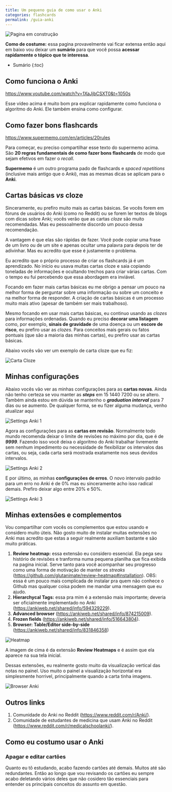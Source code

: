 ```yaml
---
title: Um pequeno guia de como usar o Anki
categories: flashcards
permalink: /guia-anki
---
```


![Pagina em construção](/assets/const2.gif)

**Como de costume:** essa pagina provavelmente vai ficar extensa então aqui em baixo vou deixar um **sumário** para que você possa **acessar rapidamente o tópico que te interessa**.

* Sumário
{:toc}

## Como funciona o Anki

<https://www.youtube.com/watch?v=1XaJjbCSXT0&t=1050s>

Esse vídeo acima é muito bom pra explicar rapidamente como funciona o algoritmo do Anki. Ele também ensina como configurar.

## Como fazer bons flashcards

<https://www.supermemo.com/en/articles/20rules>

Para começar, eu preciso compartilhar esse texto do supermemo acima. São **20 regras fundamentais de como fazer bons flashcards** de modo que sejam efetivos em fazer o *recall*.

**Supermemo** é um outro programa pado de flashcards e *spaced repetitions* (inclusive mais antigo que o Anki), mas as mesmas dicas se aplicam para o **Anki**.

## Cartas básicas *vs* cloze

Sinceramente, eu prefiro muito mais as cartas básicas. Se vocês forem em fóruns de usuários do Anki (como no Reddit) ou se forem ler textos de blogs com dicas sobre Anki; vocês verão que as cartas *cloze* são muito recomendadas. Mas eu pessoalmente discordo um pouco dessa recomendação. 

A vantagem é que elas são rápidas de fazer. Você pode copiar uma frase de um livro ou de um site e apenas ocultar uma palavra para depois ter de adivinhar. Mas eu acredito que esse é justamente o problema.

Eu acredito que o próprio processo de criar os flashcards já é um aprendizado. No início eu usava muitas cartas cloze e saia copiando toneladas de informações e ocultando trechos para criar várias cartas. Com o tempo eu fui percebendo que essa abordagem era inviável.

Focando em fazer mais cartas básicas eu me obrigo a pensar um pouco na melhor forma de perguntar sobre uma informação ou sobre um conceito e na melhor forma de responder. A criação de cartas básicas é um processo muito mais ativo (apesar de também ser mais trabalhoso).

Mesmo focando em usar mais cartas básicas, eu continuo usando as *clozes* para informações ordenadas. Quando eu preciso **decorar uma listagem** como, por exemplo, **sinais de gravidade** de uma doença ou um **escore de risco**, eu prefiro usar as *clozes*. Para conceitos mais gerais ou fatos pontuais (que são a maioria das minhas cartas), eu prefiro usar as cartas básicas.

Abaixo vocês vão ver um exemplo de carta cloze que eu fiz: 

![Carta Cloze](/assets/flashcards/cloze1.png)

<!-- ## Exemplos de algumas das minhas cartas

Abaixou vou mostrar algumas cartas minhas mas não é para vocês considerarem como um modelo de cartas ideais. Eu estou continuamente editando minhas cartas. Sempre que acho uma imagem melhor ou penso numa forma melhor de fazer a pergunta, eu vou lá e edito. -->

## Minhas configurações

Abaixo vocês vão ver as minhas configurações para as **cartas novas**. Ainda não tenho certeza se vou manter as ***steps*** em 15 1440 7200 ou se altero. Também ainda estou em dúvida se mantenho o ***graduation interval*** para 7 dias ou se aumento. De qualquer forma, se eu fizer alguma mudança, venho atualizar aqui

![Settings Anki 1](assets/flashcards/sett1.png)

Agora as configurações para as **cartas em revisão**. Normalmente todo mundo recomenda deixar o limite de revisões no máximo por dia, que é de ***9999***. Fazendo isso você deixa o algoritmo do Anki trabalhar livremente sem nenhum impedimento ou necessidade de flexibilizar os intervalos das cartas, ou seja, cada carta será mostrada exatamente nos seus devidos intervalos. 

![Settings Anki 2](assets/flashcards/sett2.png)

E por último, as minhas **configurações de erros**. O novo intervalo padrão para um erro no Anki é de 0% mas eu sinceramente acho isso radical demais. Prefiro deixar algo entre 20% e 50%.

![Settings Anki 3](assets/flashcards/sett3.png)


## Minhas extensões e complementos

Vou compartilhar com vocês os complementos que estou usando e considero muito úteis. Não gosto muito de instalar muitas extensões no Anki mas acredito que estas a seguir realmente auxiliam bastante e são muito práticas.

1. **Review heatmap:** essa extensão eu considero essencial. Ela pega seu histório de revisões e tranforma numa pequena planilha que fica exibida na pagina inicial. Serve tanto para você acompanhar seu progresso como uma forma de motivação de manter os *streaks* (<https://github.com/glutanimate/review-heatmap#installation>). OBS: essa é um pouco mais complicada de instalar pra quem não conhece o Github mas qualquer coisa podem me mandar uma mensagem que eu ajudo.
2. **Hierarchycal Tags:** essa pra mim é a extensão mais importante; deveria ser oficialmente implementado no Anki (<https://ankiweb.net/shared/info/594329229>).
3. **Advanced browser** (<https://ankiweb.net/shared/info/874215009>).
4. **Frozen fields** (<https://ankiweb.net/shared/info/516643804>).
5. **Browser: Table/Editor side-by-side** (<https://ankiweb.net/shared/info/831846358>)

![Heatmap](/assets/flashcards/heatmpam.png)

A imagem de cima é da extensão **Review Heatmaps** e é assim que ela aparece na sua tela inicial.

Dessas extensões, eu realmente gosto muito da visualização vertical das notas no painel. Uso muito o painel a visualização horizontal era simplesmente horrivel, principalmente quando a carta tinha imagens.

![Browser Anki](assets/flashcards/panel.png)

## Outros links

1. Comunidade do Anki no Reddit (<https://www.reddit.com/r/Anki/>).
2. Comunidade de estudantes de medicina que usam Anki no Reddit (<https://www.reddit.com/r/medicalschoolanki/>).

## Como eu costumo usar o Anki

### Apagar e editar cartões

Quanto eu tô estudando, acabo fazendo cartões até demais. Muitos até são redundantes. Então ao longo que vou revisando os cartões eu sempre acabo deletando vários deles que não cosidero tão essenciais para entender os principais conceitos do assunto em questão.
